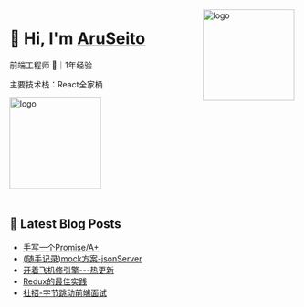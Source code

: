 <img src="https://github-readme-stats.vercel.app/api?username=AruSeito&show_icons=true" alt="logo" height="160" align="right" style="margin: 5px; margin-bottom: 20px;" />

# 👋 Hi, I'm [AruSeito](https://aruseito.github.io/)

前端工程师 🤖｜1年经验 

主要技术栈：React全家桶

<img src="https://github-profile-trophy.vercel.app/?username=AruSeito&theme=flat&column=7" alt="logo" height="160" align="center" style="margin: auto; margin-bottom: 20px;" />


## 📕 Latest Blog Posts

<!-- BLOG-POST-LIST:START -->
- [手写一个Promise/A+](https://aruseito.github.io/article/ba852590/)
- [(随手记录)mock方案-jsonServer](https://aruseito.github.io/article/5adf6b08/)
- [开着飞机修引擎---热更新](https://aruseito.github.io/article/57ff1b88/)
- [Redux的最佳实践](https://aruseito.github.io/article/9fd9559e/)
- [社招-字节跳动前端面试](https://aruseito.github.io/article/b0eba624/)
<!-- BLOG-POST-LIST:END -->






